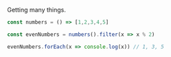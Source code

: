 Getting many things.

```js
const numbers = () => [1,2,3,4,5]

const evenNumbers = numbers().filter(x => x % 2)

evenNumbers.forEach(x => console.log(x)) // 1, 3, 5
```
